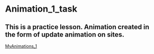 # Animation_1_task
<h2>This is a practice lesson. Animation created in the form of update animation on sites.</h2>
<a href="myanimations1.netlify.app" target="_blank">MyAnimations_1</a>

